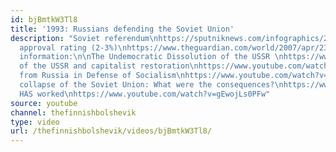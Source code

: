 ```yaml
---
id: bjBmtkW3Tl8
title: '1993: Russians defending the Soviet Union'
description: "Soviet referendum\nhttps://sputniknews.com/infographics/20110313162959645/\n\nYeltsin's
  approval rating (2-3%)\nhttps://www.theguardian.com/world/2007/apr/23/russia.marktran\n\nMore
  information:\n\nThe Undemocratic Dissolution of the USSR \nhttps://www.youtube.com/watch?v=mdFTgCf67Bw\n\nFall
  of the USSR and capitalist restoration\nhttps://www.youtube.com/watch?v=5KpS2eAay_8\n\nVoices
  from Russia in Defense of Socialism\nhttps://www.youtube.com/watch?v=OsjWSgoT8KI\n\nThe
  collapse of the Soviet Union: What were the consequences?\nhttps://www.youtube.com/watch?v=fWXc3ttPYxU\n\nSocialism
  HAS worked\nhttps://www.youtube.com/watch?v=gEwojLs0PFw"
source: youtube
channel: thefinnishbolshevik
type: video
url: /thefinnishbolshevik/videos/bjBmtkW3Tl8/
---
```

